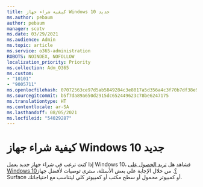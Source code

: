 ```yaml
---
title: كيفية شراء جهاز Windows 10 جديد
ms.author: pebaum
author: pebaum
manager: scotv
ms.date: 03/29/2021
ms.audience: Admin
ms.topic: article
ms.service: o365-administration
ROBOTS: NOINDEX, NOFOLLOW
localization_priority: Priority
ms.collection: Adm_O365
ms.custom:
- "10101"
- "9005711"
ms.openlocfilehash: 07072563ce97d5ab5849284c3e8017a5d356a4c3f70b7df38e94d2e9a33e056e
ms.sourcegitcommit: b5f7da89a650d2915dc652449623c78be6247175
ms.translationtype: HT
ms.contentlocale: ar-SA
ms.lasthandoff: 08/05/2021
ms.locfileid: "54029287"
---
```

# <a name="how-to-buy-a-new-windows-10-device"></a>كيفية شراء جهاز Windows 10 جديد

إذا كنت ترغب في شراء جهاز جديد يعمل Windows 10، فشاهد هل [تريد الحصول على Windows 10؟](https://www.microsoft.com/windows/get-windows-10). من خلال الإجابة على بعض الأسئلة، سترى توصيات لأفضل جهاز Surface أو كمبيوتر محمول أو سطح مكتب أو كمبيوتر كلي ليتناسب مع احتياجاتك.